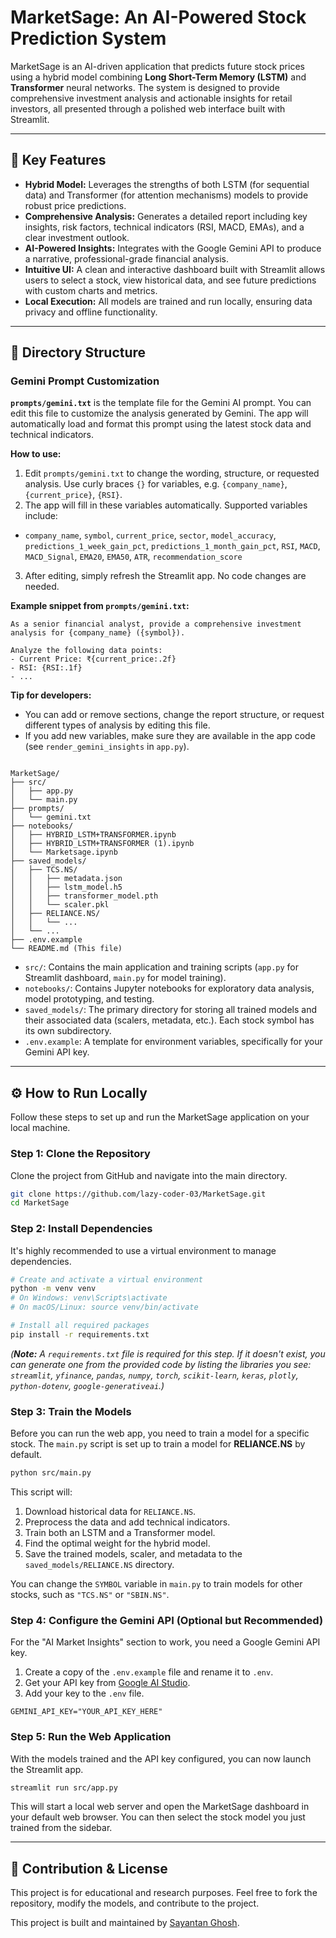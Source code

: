 # MarketSage: An AI-Powered Stock Prediction System

MarketSage is an AI-driven application that predicts future stock prices using a hybrid model combining **Long Short-Term Memory (LSTM)** and **Transformer** neural networks. The system is designed to provide comprehensive investment analysis and actionable insights for retail investors, all presented through a polished web interface built with Streamlit.

-----

## 🚀 Key Features

  * **Hybrid Model:** Leverages the strengths of both LSTM (for sequential data) and Transformer (for attention mechanisms) models to provide robust price predictions.
  * **Comprehensive Analysis:** Generates a detailed report including key insights, risk factors, technical indicators (RSI, MACD, EMAs), and a clear investment outlook.
  * **AI-Powered Insights:** Integrates with the Google Gemini API to produce a narrative, professional-grade financial analysis.
  * **Intuitive UI:** A clean and interactive dashboard built with Streamlit allows users to select a stock, view historical data, and see future predictions with custom charts and metrics.
  * **Local Execution:** All models are trained and run locally, ensuring data privacy and offline functionality.

-----


## 📁 Directory Structure

### Gemini Prompt Customization

**`prompts/gemini.txt`** is the template file for the Gemini AI prompt. You can edit this file to customize the analysis generated by Gemini. The app will automatically load and format this prompt using the latest stock data and technical indicators.

**How to use:**

1. Edit `prompts/gemini.txt` to change the wording, structure, or requested analysis. Use curly braces `{}` for variables, e.g. `{company_name}`, `{current_price}`, `{RSI}`.
2. The app will fill in these variables automatically. Supported variables include:
  - `company_name`, `symbol`, `current_price`, `sector`, `model_accuracy`, `predictions_1_week_gain_pct`, `predictions_1_month_gain_pct`, `RSI`, `MACD`, `MACD_Signal`, `EMA20`, `EMA50`, `ATR`, `recommendation_score`
3. After editing, simply refresh the Streamlit app. No code changes are needed.

**Example snippet from `prompts/gemini.txt`:**

```text
As a senior financial analyst, provide a comprehensive investment analysis for {company_name} ({symbol}).

Analyze the following data points:
- Current Price: ₹{current_price:.2f}
- RSI: {RSI:.1f}
- ...
```

**Tip for developers:**
- You can add or remove sections, change the report structure, or request different types of analysis by editing this file.
- If you add new variables, make sure they are available in the app code (see `render_gemini_insights` in `app.py`).


```

MarketSage/
├── src/
│   ├── app.py
│   └── main.py
├── prompts/
│   └── gemini.txt
├── notebooks/
│   ├── HYBRID_LSTM+TRANSFORMER.ipynb
│   ├── HYBRID_LSTM+TRANSFORMER (1).ipynb
│   └── Marketsage.ipynb
├── saved_models/
│   ├── TCS.NS/
│   │   ├── metadata.json
│   │   ├── lstm_model.h5
│   │   ├── transformer_model.pth
│   │   └── scaler.pkl
│   ├── RELIANCE.NS/
│   │   └── ...
│   └── ...
├── .env.example
└── README.md (This file)
```

  * `src/`: Contains the main application and training scripts (`app.py` for Streamlit dashboard, `main.py` for model training).
  * `notebooks/`: Contains Jupyter notebooks for exploratory data analysis, model prototyping, and testing.
  * `saved_models/`: The primary directory for storing all trained models and their associated data (scalers, metadata, etc.). Each stock symbol has its own subdirectory.
  * `.env.example`: A template for environment variables, specifically for your Gemini API key.

-----

## ⚙️ How to Run Locally

Follow these steps to set up and run the MarketSage application on your local machine.

### Step 1: Clone the Repository

Clone the project from GitHub and navigate into the main directory.

```bash
git clone https://github.com/lazy-coder-03/MarketSage.git
cd MarketSage
```

### Step 2: Install Dependencies

It's highly recommended to use a virtual environment to manage dependencies.

```bash
# Create and activate a virtual environment
python -m venv venv
# On Windows: venv\Scripts\activate
# On macOS/Linux: source venv/bin/activate

# Install all required packages
pip install -r requirements.txt
```

*(**Note:** A `requirements.txt` file is required for this step. If it doesn't exist, you can generate one from the provided code by listing the libraries you see: `streamlit`, `yfinance`, `pandas`, `numpy`, `torch`, `scikit-learn`, `keras`, `plotly`, `python-dotenv`, `google-generativeai`.)*

### Step 3: Train the Models

Before you can run the web app, you need to train a model for a specific stock. The `main.py` script is set up to train a model for **RELIANCE.NS** by default.

```bash
python src/main.py
```

This script will:

1.  Download historical data for `RELIANCE.NS`.
2.  Preprocess the data and add technical indicators.
3.  Train both an LSTM and a Transformer model.
4.  Find the optimal weight for the hybrid model.
5.  Save the trained models, scaler, and metadata to the `saved_models/RELIANCE.NS` directory.

You can change the `SYMBOL` variable in `main.py` to train models for other stocks, such as `"TCS.NS"` or `"SBIN.NS"`.

### Step 4: Configure the Gemini API (Optional but Recommended)

For the "AI Market Insights" section to work, you need a Google Gemini API key.

1.  Create a copy of the `.env.example` file and rename it to `.env`.
2.  Get your API key from [Google AI Studio](https://aistudio.google.com/app/apikey).
3.  Add your key to the `.env` file.

<!-- end list -->

```
GEMINI_API_KEY="YOUR_API_KEY_HERE"
```

### Step 5: Run the Web Application

With the models trained and the API key configured, you can now launch the Streamlit app.

```bash
streamlit run src/app.py
```

This will start a local web server and open the MarketSage dashboard in your default web browser. You can then select the stock model you just trained from the sidebar.

-----

## 🤝 Contribution & License

This project is for educational and research purposes. Feel free to fork the repository, modify the models, and contribute to the project.

This project is built and maintained by [Sayantan Ghosh](https://github.com/lazy-coder-03).